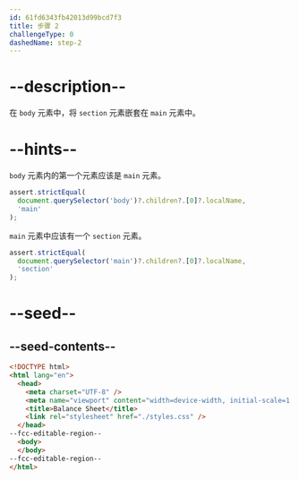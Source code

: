 ```yaml
---
id: 61fd6343fb42013d99bcd7f3
title: 步骤 2
challengeType: 0
dashedName: step-2
---
```


# --description--

在 `body` 元素中，将 `section` 元素嵌套在 `main` 元素中。

# --hints--

`body` 元素内的第一个元素应该是 `main` 元素。

```js
assert.strictEqual(
  document.querySelector('body')?.children?.[0]?.localName,
  'main'
);
```

`main` 元素中应该有一个 `section` 元素。

```js
assert.strictEqual(
  document.querySelector('main')?.children?.[0]?.localName,
  'section'
);
```

# --seed--

## --seed-contents--

```html
<!DOCTYPE html>
<html lang="en">
  <head>
    <meta charset="UTF-8" />
    <meta name="viewport" content="width=device-width, initial-scale=1.0" />
    <title>Balance Sheet</title>
    <link rel="stylesheet" href="./styles.css" />
  </head>
--fcc-editable-region--
  <body>
  </body>
--fcc-editable-region--
</html>
```

```css

```

